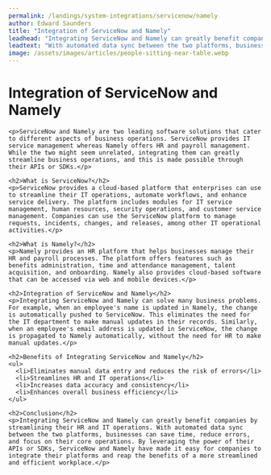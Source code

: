 ```yaml
---
permalink: /landings/system-integrations/servicenow/namely
author: Edward Saunders
title: "Integration of ServiceNow and Namely"
leadhead: "Integrating ServiceNow and Namely can greatly benefit companies by streamlining their HR and IT operations"
leadtext: "With automated data sync between the two platforms, businesses can save time, reduce errors, and focus on their core operations. By leveraging the power of their APIs or SDKs, ServiceNow and Namely have made it easy for companies to integrate their platforms and reap the benefits of a more streamlined and efficient workplace."
image: /assets/images/articles/people-sitting-near-table.webp
---
```

<div class="arttext">    <h1>Integration of ServiceNow and Namely</h1>
    
    <p>ServiceNow and Namely are two leading software solutions that cater to different aspects of business operations. ServiceNow provides IT service management whereas Namely offers HR and payroll management. While the two might seem unrelated, integrating them can greatly streamline business operations, and this is made possible through their APIs or SDKs.</p>
    
    <h2>What is ServiceNow?</h2>
    <p>ServiceNow provides a cloud-based platform that enterprises can use to streamline their IT operations, automate workflows, and enhance service delivery. The platform includes modules for IT service management, human resources, security operations, and customer service management. Companies can use the ServiceNow platform to manage requests, incidents, changes, and releases, among other IT operational activities.</p>
    
    <h2>What is Namely?</h2>
    <p>Namely provides an HR platform that helps businesses manage their HR and payroll processes. The platform offers features such as benefits administration, time and attendance management, talent acquisition, and onboarding. Namely also provides cloud-based software that can be accessed via web and mobile devices.</p>
    
    <h2>Integration of ServiceNow and Namely</h2>
    <p>Integrating ServiceNow and Namely can solve many business problems. For example, when an employee's name is updated in Namely, the change is automatically pushed to ServiceNow. This eliminates the need for the IT department to make manual updates in their records. Similarly, when an employee's email address is updated in ServiceNow, the change is propagated to Namely automatically, without the need for HR to make manual updates.</p>
    
    <h2>Benefits of Integrating ServiceNow and Namely</h2>
    <ul>
      <li>Eliminates manual data entry and reduces the risk of errors</li>
      <li>Streamlines HR and IT operations</li>
      <li>Increases data accuracy and consistency</li>
      <li>Enhances overall business efficiency</li>
    </ul>
    
    <h2>Conclusion</h2>
    <p>Integrating ServiceNow and Namely can greatly benefit companies by streamlining their HR and IT operations. With automated data sync between the two platforms, businesses can save time, reduce errors, and focus on their core operations. By leveraging the power of their APIs or SDKs, ServiceNow and Namely have made it easy for companies to integrate their platforms and reap the benefits of a more streamlined and efficient workplace.</p>
</div>